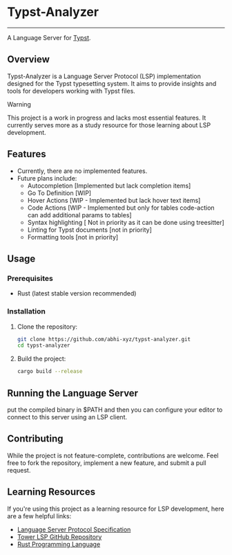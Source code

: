 # Typst-Analyzer

---

A Language Server for [Typst](https://typst.app/).

## Overview

Typst-Analyzer is a Language Server Protocol (LSP) implementation designed for the Typst typesetting system. It aims to provide insights and tools for developers working with Typst files.

> [!WARNING]
> This project is a work in progress and lacks most essential features. It currently serves more as a study resource for those learning about LSP development.

## Features

- Currently, there are no implemented features.
- Future plans include:
  - Autocompletion [Implemented but lack completion items]
  - Go To Definition [WIP]
  - Hover Actions [WIP - Implemented but lack hover text items]
  - Code Actions [WIP - Implemented but only for tables code-action can add additional params to tables]
  - Syntax highlighting [ Not in priority as it can be done using treesitter]
  - Linting for Typst documents [not in priority]
  - Formatting tools [not in priority]

## Usage

### Prerequisites

- Rust (latest stable version recommended)

### Installation

1. Clone the repository:
   ```sh
   git clone https://github.com/abhi-xyz/typst-analyzer.git
   cd typst-analyzer
   ```
2. Build the project:
   ```sh
   cargo build --release
   ```

## Running the Language Server

put the compiled binary in $PATH and then you can configure your editor to connect to this server using an LSP client.

## Contributing

While the project is not feature-complete, contributions are welcome. Feel free to fork the repository, implement a new feature, and submit a pull request.

## Learning Resources

If you're using this project as a learning resource for LSP development, here are a few helpful links:

- [Language Server Protocol Specification](https://microsoft.github.io/language-server-protocol/)
- [Tower LSP GitHub Repository](https://github.com/ebkalderon/tower-lsp)
- [Rust Programming Language](https://www.rust-lang.org/)
